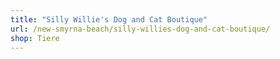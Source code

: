 ```yaml
---
title: "Silly Willie's Dog and Cat Boutique"
url: /new-smyrna-beach/silly-willies-dog-and-cat-boutique/
shop: Tiere
---
```

